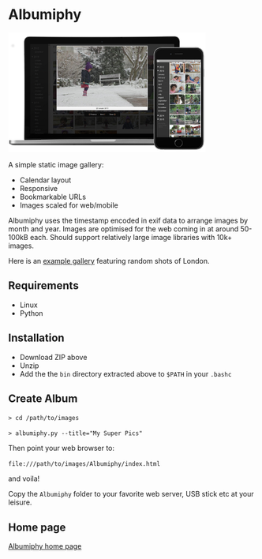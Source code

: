 # Albumiphy

![Albumiphy screenshot](web/assets/placeit-git.png?raw=true "Albumiphy screenshot")

A simple static image gallery:

- Calendar layout
- Responsive
- Bookmarkable URLs
- Images scaled for web/mobile

Albumiphy uses the timestamp encoded in exif data to arrange images by month and year. Images are optimised for the web coming in at around 50-100kB each. Should support relatively large image libraries with 10k+ images.

Here is an [example gallery](http://retu.be/Albumiphy) featuring random shots of London.

## Requirements

- Linux
- Python

## Installation

- Download ZIP above 
- Unzip
- Add the the `bin` directory extracted above to `$PATH` in your `.bashc`

## Create Album

`> cd /path/to/images`

`> albumiphy.py --title="My Super Pics"`

Then point your web browser to:

`file:///path/to/images/Albumiphy/index.html`

and voila!

Copy the `Albumiphy` folder to your favorite web server, USB stick etc at your leisure.

## Home page

[Albumiphy home page](http://retu.be/albumiphy.html)

